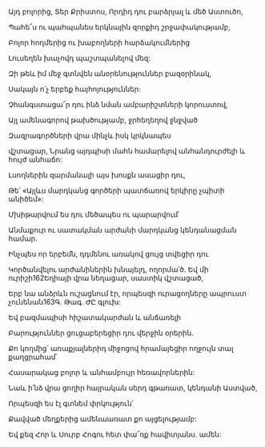 Այդ բոլորից, Տեր Քրիստոս, Որդիդ դու բարձրյալ և մեծ Աստուծո,

Պահե՜ս ու պահպանես երկնային զորքիդ շրջափակությամբ,

Բոլոր հողմերից ու խաբողների հարձակումներից

Լուսեղեն խաչովդ պաշտպանելով մեզ:

Զի թեև իմ մեջ գտնվեն անօրենություններ բազօրինակ,

Սակայն ո՛չ երբեք հայհոյություններ:

Չհանգստացա՜ր դու ինձ նման ամբարիշտների կորուստով,

Այլ ամենագորով թախծությամբ, ջրհեղեղով ջնջված

Զազրագործների վրա մինչև իսկ կրկնապես

վշտացար, Նրանց այդպիսի մահն համարելով անհանդուրժելի և հույժ անհաճո:

Լսողներին զարմանալի այս խոսքն ասացիր դու,

Թե՝ «Այլևս մարդկանց գործերի պատճառով երկիրը չպիտի անիծեմ»:

Մխիթարվում ես դու մեծապես ու պարարվում՝

Անմաքուր ու սատակման արժանի մարդկանց կենդանացման համար.

Ինչպես որ երբեմն, դդմենու առակով ցույց տվեցիր դու

Կործանվելու արժանիներին խնայելդ, ողորմա՛ծ. Եվ մի ուրիշի162Եղիայի վրա նեղացար, սաստիկ վշտացած,

Երբ նա անձրևն ուշացնում էր, որպեսզի ուրացողները ապրուստ չունենան163Գ. Թագ. ԺԸ գլուխ:

Եվ բազմապիսի հիշատակարժան և անճառելի

Բարություններ ցուցաբերեցիր դու վերջին օրերին.

Քո կողմից՝ առաքյալներիդ միջոցով հրամայեցիր ողջույն տալ քաղցրահամ՝

Հասարակաց բոլոր և անհամբույր հեռավորներին:

Նաև ի՛նձ վրա ցողիր հայրական սերդ գթառատ, կենդանի Աստված,

Որպեսզի ես էլ գտնեմ փրկություն՝

Քավված մեղքերից ամենաառատ քո այցելությամբ:

Եվ քեզ Հոր և Սուրբ Հոգու հետ փա՜ռք հավիտյանս. ամեն: